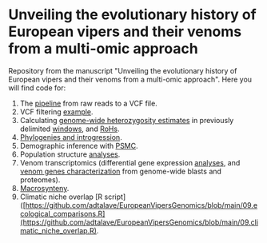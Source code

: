 # Unveiling the evolutionary history of European vipers and their venoms from a multi-omic approach

Repository from the manuscript "Unveiling the evolutionary history of European vipers and their venoms from a multi-omic approach".
Here you will find code for:

1. The [pipeline](https://github.com/adtalave/EuropeanVipersGenomics/blob/main/from_raw_reads2VCF.md) from raw reads to a VCF file.
2. VCF filtering [example](https://github.com/adtalave/EuropeanVipersGenomics/blob/main/VCFfiltering.md).
3. Calculating [genome-wide heterozygosity estimates](https://github.com/adtalave/EuropeanVipersGenomics/blob/main/03.1.heterozygosity_estimates.sh) in previously delimited [windows](https://github.com/adtalave/EuropeanVipersGenomics/blob/main/windows.sh), and [RoHs](https://github.com/adtalave/EuropeanVipersGenomics/blob/main/03.2.RoHs.md).
4. [Phylogenies and introgression](https://github.com/adtalave/EuropeanVipersGenomics/blob/main/04.phylogenies.md).
5. Demographic inference with [PSMC](https://github.com/adtalave/EuropeanVipersGenomics/blob/main/05.PSMC.md).
6. Population structure [analyses](https://github.com/adtalave/EuropeanVipersGenomics/blob/main/06.population_genomics.md).
7. Venom transcriptomics (differential gene expression [analyses](https://github.com/adtalave/EuropeanVipersGenomics/blob/main/07.1.transcriptomics.md), and [venom genes characterization](https://github.com/adtalave/EuropeanVipersGenomics/blob/main/07.3.toxin_characterization.md) from genome-wide blasts and proteomes).
8. [Macrosynteny](https://github.com/adtalave/EuropeanVipersGenomics/blob/main/08.macrosynteny.md).
9. Climatic niche overlap [R script]([https://github.com/adtalave/EuropeanVipersGenomics/blob/main/09.ecological_comparisons.R](https://github.com/adtalave/EuropeanVipersGenomics/blob/main/09.climatic_niche_overlap.R).




